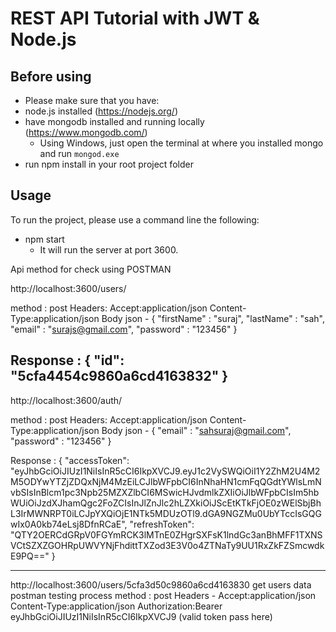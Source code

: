 # REST API Tutorial with JWT & Node.js


## Before using

- Please make sure that you have:
 - node.js installed (https://nodejs.org/)
 - have mongodb installed and running locally (https://www.mongodb.com/)
   - Using Windows, just open the terminal at where you installed mongo and run `mongod.exe`
 - run npm install in your root project folder
## Usage

To run the project, please use a command line the following:
 - npm start
    - It will run the server at port 3600.
    
    
  Api method for check using POSTMAN  
  
  
http://localhost:3600/users/

method : post 
Headers:
    Accept:application/json
	Content-Type:application/json
	Body json -
	{
	   "firstName" : "suraj",
	   "lastName" : "sah",
	   "email" : "surajs@gmail.com",
	   "password" : "123456"
	}	

Response : {
    "id": "5cfa4454c9860a6cd4163832"
}
--------------------------------------------------------------------------------------------------------------
http://localhost:3600/auth/

method : post 
Headers:
    Accept:application/json
	Content-Type:application/json
	Body json -
	{
	   "email" : "sahsuraj@gmail.com",
	   "password" : "123456"
	}

Response : {
    "accessToken": "eyJhbGciOiJIUzI1NiIsInR5cCI6IkpXVCJ9.eyJ1c2VySWQiOiI1Y2ZhM2U4M2M5ODYwYTZjZDQxNjM4MzEiLCJlbWFpbCI6InNhaHN1cmFqQGdtYWlsLmNvbSIsInBlcm1pc3Npb25MZXZlbCI6MSwicHJvdmlkZXIiOiJlbWFpbCIsIm5hbWUiOiJzdXJhamQgc2FoZCIsInJlZnJlc2hLZXkiOiJScEtKTkFjOE0zWElSbjBhL3IrMWNRPT0iLCJpYXQiOjE1NTk5MDUzOTl9.dGA9NGZMu0UbYTccIsGQGwIx0A0kb74eLsj8DfnRCaE",
    "refreshToken": "QTY2OERCdGRpV0FGYmRCK3lMTnE0ZHgrSXFsK1lndGc3anBhMFF1TXNSVCtSZXZGOHRpUWVYNjFhdittTXZod3E3V0o4ZTNaTy9UU1RxZkFZSmcwdkE9PQ=="
}

--------------------------------------------------------------------------------------------------------------
http://localhost:3600/users/5cfa3d50c9860a6cd4163830
	get users data 
	postman testing process
	method : post
	Headers -
	Accept:application/json
	Content-Type:application/json
	Authorization:Bearer eyJhbGciOiJIUzI1NiIsInR5cCI6IkpXVCJ9   (valid token pass here)

